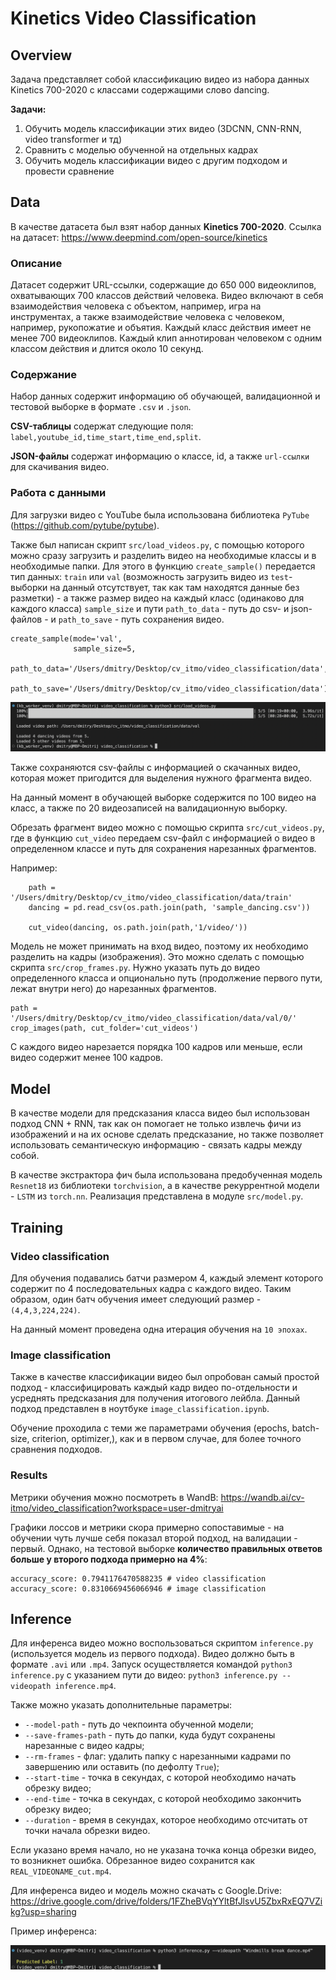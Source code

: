 # Kinetics Video Classification

## Overview

Задача представляет собой классификацию видео из набора данных Kinetics 700-2020 с классами содержащими слово dancing.

**Задачи:**
 1. Обучить модель классификации этих видео (3DCNN, CNN-RNN, video transformer и тд)
 2. Сравнить с моделью обученной на отдельных кадрах
 3. Обучить модель классификации видео с другим подходом и провести сравнение

## Data

В качестве датасета был взят набор данных **Kinetics 700-2020**.
Ссылка на датасет: https://www.deepmind.com/open-source/kinetics

### Описание

Датасет содержит URL-ссылки, содержащие до 650 000 видеоклипов, охватывающих 700 классов действий человека. Видео включают в себя взаимодействия человека с объектом, например, игра на инструментах, а также взаимодействие человека с человеком, например, рукопожатие и объятия. Каждый класс действия имеет не менее 700 видеоклипов. Каждый клип аннотирован человеком с одним классом действия и длится около 10 секунд.

### Содержание

Набор данных содержит информацию об обучающей, валидационной и тестовой выборке в формате `.csv` и `.json`.

**CSV-таблицы** содержат следующие поля: `label,youtube_id,time_start,time_end,split`.

**JSON-файлы** содержат информацию о классе, id, а также `url-ссылки` для скачивания видео.

### Работа с данными

Для загрузки видео с YouTube была использована библиотека `PyTube` (https://github.com/pytube/pytube).

Также был написан скрипт `src/load_videos.py`, с помощью которого можно сразу загрузить и разделить видео на необходимые классы и в необходимые папки. Для этого в функцию `create_sample()` передается тип данных: `train` или `val` (возможность загрузить видео из `test`-выборки на данный отсутствует, так как там находятся данные без разметки) - а также размер видео на каждый класс (одинаково для каждого класса) `sample_size` и пути `path_to_data` - путь до csv- и json-файлов - и `path_to_save` - путь сохранения видео.

```
create_sample(mode='val', 
              sample_size=5,
              path_to_data='/Users/dmitry/Desktop/cv_itmo/video_classification/data',
              path_to_save='/Users/dmitry/Desktop/cv_itmo/video_classification/data')
```

![video_loading](docs/video_loading.png)

Также сохраняются csv-файлы с информацией о скачанных видео, которая может пригодится для выделения нужного фрагмента видео.

На данный момент в обучающей выборке содержится по 100 видео на класс, а также по 20 видеозаписей на валидационную выборку.

Обрезать фрагмент видео можно с помощью скрипта `src/cut_videos.py`, где в функцию `cut_video` передаем csv-файл с информацией о видео в определенном классе и путь для сохранения нарезанных фрагментов.

Например: 
```
    path = '/Users/dmitry/Desktop/cv_itmo/video_classification/data/train'
    dancing = pd.read_csv(os.path.join(path, 'sample_dancing.csv'))

    cut_video(dancing, os.path.join(path,'1/video/'))
```

Модель не может принимать на вход видео, поэтому их необходимо разделить на кадры (изображения). Это можно сделать с помощью скрипта `src/crop_frames.py`.
Нужно указать путь до видео определенного класса и опционально путь (продолжение первого пути, лежат внутри него) до нарезанных фрагментов.
```
path = '/Users/dmitry/Desktop/cv_itmo/video_classification/data/val/0/'
crop_images(path, cut_folder='cut_videos')
```

С каждого видео нарезается порядка 100 кадров или меньше, если видео содержит менее 100 кадров.

## Model

В качестве модели для предсказания класса видео был использован подход CNN + RNN, так как он помогает не только извлечь фичи из изображений и на их основе сделать предсказание, но также позволяет использовать семантическую информацию - связать кадры между собой.

В качестве экстрактора фич была использована предобученная модель `Resnet18` из библиотеки `torchvision`, а в качестве рекуррентной модели - `LSTM` из `torch.nn`. Реализация представлена в модуле `src/model.py`.

## Training

### Video classification

Для обучения подавались батчи размером 4, каждый элемент которого содержит по 4 последовательных кадра с каждого видео. Таким образом, один батч обучения имеет следующий размер - `(4,4,3,224,224)`.

На данный момент проведена одна итерация обучения на `10 эпохах`.


### Image classification

Также в качестве классификации видео был опробован самый простой подход - классифицировать каждый кадр видео по-отдельности и усреднять предсказания для получения итогового лейбла. Данный подход представлен в ноутбуке `image_classification.ipynb`.

Обучение проходила с теми же параметрами обучения (epochs, batch-size, criterion, optimizer,), как и в первом случае, для более точного сравнения подходов.

### Results

Метрики обучения можно посмотреть в WandB: https://wandb.ai/cv-itmo/video_classification?workspace=user-dmitryai

Графики лоссов и метрики скора примерно сопоставимые - на обучении чуть лучше себя показал второй подход, на валидации - первый. Однако, на тестовой выборке **количество правильных ответов больше у второго подхода примерно на 4%**:
```
accuracy_score: 0.7941176470588235 # video classification
accuracy_score: 0.8310669456066946 # image classification
```

## Inference

Для инференса видео можно воспользоваться скриптом `inference.py` (используется модель из первого подхода). Видео должно быть в формате `.avi` или `.mp4`. Запуск осуществляется командой `python3 inference.py` с указанием пути до видео: `python3 inference.py --videopath inference.mp4`.

Также можно указать дополнительные параметры:
* `--model-path` - путь до чекпоинта обученной модели;
* `--save-frames-path` - путь до папки, куда будут сохранены нарезанные с видео кадры;
* `--rm-frames` - флаг: удалить папку с нарезанными кадрами по завершению или оставить (по дефолту `True`);
* `--start-time` - точка в секундах, с которой необходимо начать обрезку видео;
* `--end-time` - точка в секундах, с которой необходимо закончить обрезку видео;
* `--duration` - время в секундах, которое необходимо отсчитать от точки начала обрезки видео.

Если указано время начало, но не указана точка конца обрезки видео, то возникнет ошибка. Обрезанное видео сохранится как `REAL_VIDEONAME_cut.mp4`.

Для инференса видео и модель можно скачать с Google.Drive: https://drive.google.com/drive/folders/1FZheBVqYYltBfJlsvU5ZbxRxEQ7VZikg?usp=sharing

Пример инференса:

![inference](docs/inference.png)
